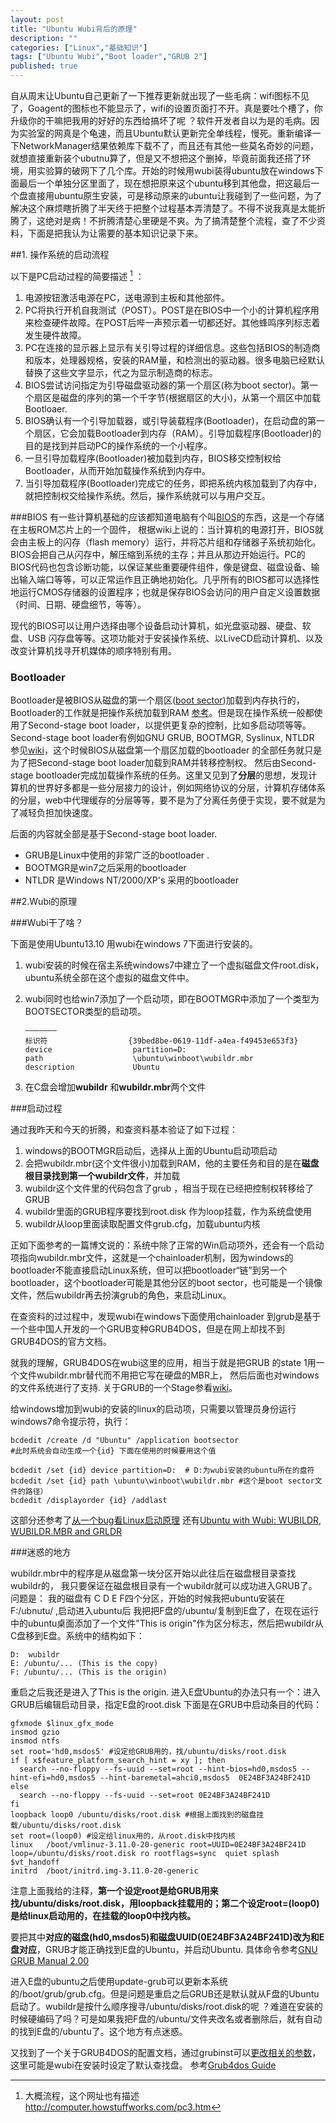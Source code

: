 ```yaml
---
layout: post
title: "Ubuntu Wubi背后的原理"
description: ""
categories: ["Linux","基础知识"]
tags: ["Ubuntu Wubi","Boot loader","GRUB 2"]
published: true
---
```



自从周末让Ubuntu自己更新了一下推荐更新就出现了一些毛病：wifi图标不见了，Goagent的图标也不能显示了，wifi的设置页面打不开。真是要吐个槽了，你升级你的干嘛把我用的好好的东西给搞坏了呢 ？软件开发者自以为是的毛病。因为实验室的网真是个龟速，而且Ubuntu默认更新完全单线程，慢死。重新编译一下NetworkManager结果依赖库下载不了，而且还有其他一些莫名奇妙的问题，就想直接重新装个ubutnu算了，但是又不想把这个删掉，毕竟前面我还搭了环境，用实验算的破网下了几个库。开始的时候用wubi装得ubuntu放在windows下面最后一个单独分区里面了，现在想把原来这个ubuntu移到其他盘，把这最后一个盘直接用ubuntu原生安装，可是移动原来的ubuntu让我碰到了一些问题，为了解决这个麻烦瞎折腾了半天终于把整个过程基本弄清楚了。不得不说我真是太能折腾了，这绝对是病！不折腾清楚心里硬是不爽。为了搞清楚整个流程，查了不少资料，下面是把我认为让需要的基本知识记录下来。

##1. 操作系统的启动流程

以下是PC启动过程的简要描述 [^1] ：

 1. 电源按钮激活电源在PC，送电源到主板和其他部件。
 2. PC将执行开机自我测试（POST）。POST是在BIOS中一个小的计算机程序用来检查硬件故障。在POST后哔一声预示着一切都还好。其他蜂鸣序列标志着发生硬件故障。
 3. PC在连接的显示器上显示有关引导过程的详细信息。这些包括BIOS的制造商和版本，处理器规格，安装的RAM量，和检测出的驱动器。很多电脑已经默认替换了这些文字显示，代之为显示制造商的标志。
 4. BIOS尝试访问指定为引导磁盘驱动器的第一个扇区(称为boot sector)。第一个扇区是磁盘的序列的第一个千字节(根据扇区的大小)，从第一个扇区中加载Bootloaer.
 5. BIOS确认有一个引导加载器，或引导装载程序(Bootloader)，在启动盘的第一个扇区，它会加载Bootloader到内存（RAM）。引导加载程序(Bootloader)的目的是找到并启动PC的操作系统的一个小程序。
 6. 一旦引导加载程序(Bootloader)被加载到内存，BIOS移交控制权给Bootloader，从而开始加载操作系统到内存中。
 7. 当引导加载程序(Bootloader)完成它的任务，即把系统内核加载到了内存中，就把控制权交给操作系统。然后，操作系统就可以与用户交互。


###BIOS
有一些计算机基础的应该都知道电脑有个叫[BIOS][1]的东西，这是一个存储在主板ROM芯片上的一个固件， 根据wiki上说的：当计算机的电源打开，BIOS就会由主板上的闪存（flash memory）运行，并将芯片组和存储器子系统初始化。BIOS会把自己从闪存中，解压缩到系统的主存；并且从那边开始运行。PC的BIOS代码也包含诊断功能，以保证某些重要硬件组件，像是键盘、磁盘设备、输出输入端口等等，可以正常运作且正确地初始化。几乎所有的BIOS都可以选择性地运行CMOS存储器的设置程序；也就是保存BIOS会访问的用户自定义设置数据（时间、日期、硬盘细节，等等）。

现代的BIOS可以让用户选择由哪个设备启动计算机，如光盘驱动器、硬盘、软盘、USB 闪存盘等等。这项功能对于安装操作系统、以LiveCD启动计算机、以及改变计算机找寻开机媒体的顺序特别有用。

### Bootloader

Bootloader是被BIOS从磁盘的第一个扇区([boot sector][2])加载到内存执行的，Bootloader的工作就是把操作系统加载到RAM [参考][3]。但是现在操作系统一般都使用了Second-stage boot loader，以提供更复杂的控制，比如多启动项等等。Second-stage boot loader有例如GNU GRUB, BOOTMGR, Syslinux,  NTLDR 参见[wiki][4]，这个时候BIOS从磁盘第一个扇区加载的bootloader 的全部任务就只是为了把Second-stage boot loader加载到RAM并转移控制权。 然后由Second-stage bootloader完成加载操作系统的任务。这里又见到了**分层**的思想，发现计算机的世界好多都是一些分层接力的设计，例如网络协议的分层，计算机存储体系的分层，web中代理缓存的分层等等，要不是为了分离任务便于实现，要不就是为了减轻负担加快速度。


后面的内容就全部是基于Second-stage boot loader.

 - GRUB是Linux中使用的非常广泛的bootloader .
 - BOOTMGR是win7之后采用的bootloader
 - NTLDR 是Windows NT/2000/XP's 采用的bootloader 

##2.Wubi的原理

###Wubi干了啥？

下面是使用Ubuntu13.10 用wubi在windows 7下面进行安装的。

 1. wubi安装的时候在宿主系统windows7中建立了一个虚拟磁盘文件root.disk，ubuntu系统全部在这个虚拟的磁盘文件中。

 2. wubi同时也给win7添加了一个启动项，即在BOOTMGR中添加了一个类型为BOOTSECTOR类型的启动项。

        ———————
        标识符                  {39bed8be-0619-11df-a4ea-f49453e653f3}
        device                  partition=D:
        path                    \ubuntu\winboot\wubildr.mbr
        description             Ubuntu

 3. 在C盘会增加**wubildr** 和**wubildr.mbr**两个文件


###启动过程

通过我昨天和今天的折腾，和查资料基本验证了如下过程：

 1. windows的BOOTMGR启动后，选择从上面的Ubuntu启动项启动
 2. 会把wubildr.mbr(这个文件很小)加载到RAM，他的主要任务和目的是在**磁盘根目录找到第一个wubildr文件**，并加载
 3. wubildr这个文件里的代码包含了grub ，相当于现在已经把控制权转移给了GRUB
 4. wubildr里面的GRUB程序要找到root.disk 作为loop挂载，作为系统盘使用
 5. wubildr从loop里面读取配置文件grub.cfg，加载ubuntu内核 


正如下面参考的一篇博文说的：系统中除了正常的Win启动项外，还会有一个启动项指向wubildr.mbr文件，这就是一个chainloader机制，因为windows的bootloader不能直接启动Linux系统，但可以把bootloader“链”到另一个bootloader，这个bootloader可能是其他分区的boot sector，也可能是一个镜像文件，然后wubildr再去扮演grub的角色，来启动Linux。

在查资料的过过程中，发现wubi在windows下面使用chainloader 到grub是基于一个些中国人开发的一个GRUB变种GRUB4DOS，但是在网上却找不到GRUB4DOS的官方文档。

就我的理解，GRUB4DOS在wubi这里的应用，相当于就是把GRUB 的state 1用一个文件wubildr.mbr替代而不用把它写在硬盘的MBR上， 然后后面也对windows的文件系统进行了支持. 关于GRUB的一个Stage参看[wiki][5]。




给windows增加到wubi的安装的linux的启动项，只需要以管理员身份运行windows7命令提示符，执行：

    bcdedit /create /d "Ubuntu" /application bootsector 
    #此时系统会自动生成一个{id} 下面在使用的时候要用这个值
    
    bcdedit /set {id} device partition=D:  # D:为wubi安装的ubuntu所在的盘符
    bcdedit /set {id} path \ubuntu\winboot\wubildr.mbr #这个是boot sector文件的路径）
    bcdedit /displayorder {id} /addlast


这部分还参考了[从一个bug看Linux启动原理][6] 还有[Ubuntu with Wubi: WUBILDR, WUBILDR.MBR and GRLDR][7]

###迷惑的地方

wubildr.mbr中的程序是从磁盘第一块分区开始以此往后在磁盘根目录查找wubildr的，
我只要保证在磁盘根目录有一个wubildr就可以成功进入GRUB了。
问题是：
我的磁盘有 C D E F四个分区，开始的时候我把ubuntu安装在F:/ubnutu/ ,启动进入ubuntu后 我把把F盘的/ubuntu/复制到E盘了，在现在运行中的ubuntu桌面添加了一个文件"This is origin"作为区分标志，然后把wubildr从C盘移到E盘。系统中的结构如下：

    D:  wubildr
    E: /ubuntu/... (This is the copy)
    F: /ubuntu/... (This is the origin)
    
重启之后我还是进入了This is the origin. 进入E盘Ubuntu的办法只有一个：进入GRUB后编辑启动目录，指定E盘的root.disk
下面是在GRUB中启动条目的代码：

    gfxmode $linux_gfx_mode
	insmod gzio
	insmod ntfs
	set root='hd0,msdos5' #设定给GRUB用的，找/ubuntu/disks/root.disk
	if [ x$feature_platform_search_hint = xy ]; then
	  search --no-floppy --fs-uuid --set=root --hint-bios=hd0,msdos5 --hint-efi=hd0,msdos5 --hint-baremetal=ahci0,msdos5  0E24BF3A24BF241D
	else
	  search --no-floppy --fs-uuid --set=root 0E24BF3A24BF241D
	fi
	loopback loop0 /ubuntu/disks/root.disk #根据上面找到的磁盘挂载/ubuntu/disks/root.disk 
	set root=(loop0) #设定给linux用的，从root.disk中找内核
	linux	/boot/vmlinuz-3.11.0-20-generic root=UUID=0E24BF3A24BF241D loop=/ubuntu/disks/root.disk ro rootflags=sync  quiet splash $vt_handoff
	initrd	/boot/initrd.img-3.11.0-20-generic

注意上面我给的注释，**第一个设定root是给GRUB用来找/ubuntu/disks/root.disk，用loopback挂载用的；第二个设定root=(loop0)是给linux启动用的，在挂载的loop0中找内核。**

要把其中**对应的磁盘(hd0,msdos5)和磁盘UUID(0E24BF3A24BF241D)改为和E盘对应**，GRUB才能正确找到E盘的Ubuntu，并启动Ubuntu. 具体命令参考[GNU GRUB Manual 2.00][8]

进入E盘的ubuntu之后使用update-grub可以更新本系统的/boot/grub/grub.cfg。但是问题是重启之后GRUB还是默认就从F盘的Ubuntu启动了。wubildr是按什么顺序搜寻/ubuntu/disks/root.disk的呢 ？难道在安装的时候硬编码了吗？可是如果我把F盘的/ubuntu/文件夹改名或者删除后，就有自动的找到E盘的/ubuntu了。这个地方有点迷惑。

又找到了一个关于GRUB4DOS的配置文档，通过grubinst可以[更改相关的参数][9]，这里可能是wubi在安装时设定了默认查找盘。
参考[Grub4dos Guide][10]

  [^1]: 大概流程，这个网址也有描述 http://computer.howstuffworks.com/pc3.htm


  [1]: http://zh.wikipedia.org/wiki/BIOS
  [2]: http://en.wikipedia.org/wiki/Boot_sector
  [3]: http://yunli.blog.51cto.com/831344/181630
  [4]: http://en.wikipedia.org/wiki/Booting#Second-stage_boot_loader
  [5]: http://en.wikipedia.org/wiki/GNU_GRUB
  [6]: http://blog.tomsheep.net/2011/07/08/linux-boot/
  [7]: http://ubuntu-with-wubi.blogspot.com/2011/01/wubildr-wubildrmbr-and-grldr.html
  [8]: http://www.gnu.org/software/grub/manual/grub.html
  [9]: http://diddy.boot-land.net/grub4dos/files/grldrmbr.htm
  [10]: http://diddy.boot-land.net/grub4dos/Grub4dos.htm